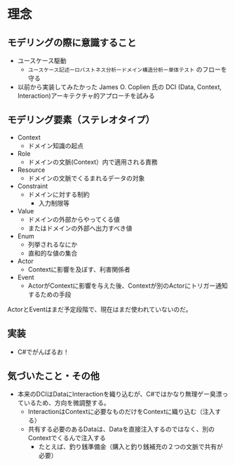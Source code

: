 理念
======

モデリングの際に意識すること
--------------------------

* ユースケース駆動
    * ``ユースケース記述ーロバストネス分析ードメイン構造分析ー単体テスト`` のフローを守る
* 以前から実装してみたかった James O. Coplien 氏の DCI (Data, Context, Interaction)アーキテクチャ的アプローチを試みる

モデリング要素（ステレオタイプ）
----------------------------

* Context
    * ドメイン知識の起点
* Role
    * ドメインの文脈(Context）内で適用される責務
* Resource
    * ドメインの文脈でくるまれるデータの対象
* Constraint
    * ドメインに対する制約
        * 入力制限等
* Value
	* ドメインの外部からやってくる値
	* またはドメインの外部へ出力すべき値
* Enum
    * 列挙されるなにか
    * 直和的な値の集合
* Actor
    * Contextに影響を及ぼす、利害関係者
* Event
    * ActorがContextに影響を与えた後、Contextが別のActorにトリガー通知するための手段

ActorとEventはまだ予定段階で、現在はまだ使われていないのだ。

実装
-------

* C#でがんばるお！

気づいたこと・その他
---------------------

* 本来のDCIはDataにInteractionを織り込むが、C#ではかなり無理ゲー臭漂っているため、方向を微調整する。
    * InteractionはContextに必要なものだけをContextに織り込む（注入する）
    * 共有する必要のあるDataは、Dataを直接注入するのではなく、別のContextでくるんで注入する
        * たとえば、釣り銭準備金（購入と釣り銭補充の２つの文脈で共有が必要）